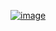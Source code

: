 [![image](https://github.com/user-attachments/assets/50c38bc8-c602-4022-83fa-12cf25610dde)](https://www.acmicpc.net/problem/2623)